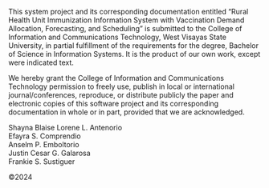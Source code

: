 This system project and its corresponding documentation entitled “Rural Health Unit Immunization Information System with Vaccination Demand Allocation, Forecasting, and Scheduling” is submitted to the College of Information and Communications Technology, West Visayas State University, in partial fulfillment of the requirements for the degree, Bachelor of Science in Information Systems. It is the product of our own work, except were indicated text.

We hereby grant the College of Information and Communications Technology permission to freely use, publish in local or international journal/conferences, reproduce, or distribute publicly the paper and electronic copies of this software project and its corresponding documentation in whole or in part, provided that we are acknowledged.

Shayna Blaise Lorene L. Antenorio <br>
Efayra S. Comprendio <br>
Anselm P. Emboltorio <br>
Justin Cesar G. Galarosa <br>
Frankie S. Sustiguer <br>

&copy;2024
